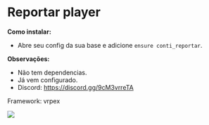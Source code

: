 # Reportar player

**Como instalar:**

- Abre seu config da sua base e adicione `ensure conti_reportar`.

**Observações:**

- Não tem dependencias.
- Já vem configurado.
- Discord: https://discord.gg/9cM3vrreTA

Framework: vrpex

<div>
  <img src="https://media.discordapp.net/attachments/1094785100920668200/1095037597497184326/Captura_de_tela_2023-04-10_142704.png"/>
</div>
